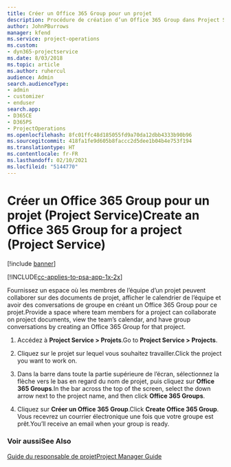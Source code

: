 ```yaml
---
title: Créer un Office 365 Group pour un projet
description: Procédure de création d’un Office 365 Group dans Project Service
author: JohnPBurrows
manager: kfend
ms.service: project-operations
ms.custom:
- dyn365-projectservice
ms.date: 8/03/2018
ms.topic: article
ms.author: ruhercul
audience: Admin
search.audienceType:
- admin
- customizer
- enduser
search.app:
- D365CE
- D365PS
- ProjectOperations
ms.openlocfilehash: 8fc01ffc48d185055fd9a70da12dbb4333b90b96
ms.sourcegitcommit: 418fa1fe9d605b8faccc2d5dee1b04b4e753f194
ms.translationtype: HT
ms.contentlocale: fr-FR
ms.lasthandoff: 02/10/2021
ms.locfileid: "5144770"
---
```

# <a name="create-an-office-365-group-for-a-project-project-service"></a><span data-ttu-id="a10eb-103">Créer un Office 365 Group pour un projet (Project Service)</span><span class="sxs-lookup"><span data-stu-id="a10eb-103">Create an Office 365 Group for a project (Project Service)</span></span>

[!include [banner](../includes/psa-now-project-operations.md)]

[!INCLUDE[cc-applies-to-psa-app-1x-2x](../includes/cc-applies-to-psa-app-1x-2x.md)]

<span data-ttu-id="a10eb-104">Fournissez un espace où les membres de l’équipe d’un projet peuvent collaborer sur des documents de projet, afficher le calendrier de l’équipe et avoir des conversations de groupe en créant un Office 365 Group pour ce projet.</span><span class="sxs-lookup"><span data-stu-id="a10eb-104">Provide a space where team members for a project can collaborate on project documents, view the team’s calendar, and have group conversations by creating an Office 365 Group for that project.</span></span>  
  
1.  <span data-ttu-id="a10eb-105">Accédez à **Project Service > Projets**.</span><span class="sxs-lookup"><span data-stu-id="a10eb-105">Go to **Project Service > Projects**.</span></span>  
  
2.  <span data-ttu-id="a10eb-106">Cliquez sur le projet sur lequel vous souhaitez travailler.</span><span class="sxs-lookup"><span data-stu-id="a10eb-106">Click the project you want to work on.</span></span>  
  
3.  <span data-ttu-id="a10eb-107">Dans la barre dans toute la partie supérieure de l’écran, sélectionnez la flèche vers le bas en regard du nom de projet, puis cliquez sur **Office 365 Groups**.</span><span class="sxs-lookup"><span data-stu-id="a10eb-107">In the bar across the top of the screen, select the down arrow next to the project name, and then click **Office 365 Groups**.</span></span>  
  
4.  <span data-ttu-id="a10eb-108">Cliquez sur **Créer un Office 365 Group**.</span><span class="sxs-lookup"><span data-stu-id="a10eb-108">Click **Create Office 365 Group**.</span></span> <span data-ttu-id="a10eb-109">Vous recevrez un courrier électronique une fois que votre groupe est prêt.</span><span class="sxs-lookup"><span data-stu-id="a10eb-109">You’ll receive an email when your group is ready.</span></span>  
  
### <a name="see-also"></a><span data-ttu-id="a10eb-110">Voir aussi</span><span class="sxs-lookup"><span data-stu-id="a10eb-110">See Also</span></span>  
 [<span data-ttu-id="a10eb-111">Guide du responsable de projet</span><span class="sxs-lookup"><span data-stu-id="a10eb-111">Project Manager Guide</span></span>](../psa/project-manager-guide.md)
